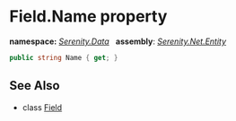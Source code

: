 # Field.Name property
**namespace:** *[Serenity.Data](../../README.md#serenity.data-namespace)*   **assembly**: *[Serenity.Net.Entity](../../README.md)*

```csharp
public string Name { get; }
```

## See Also

* class [Field](../Field.md)